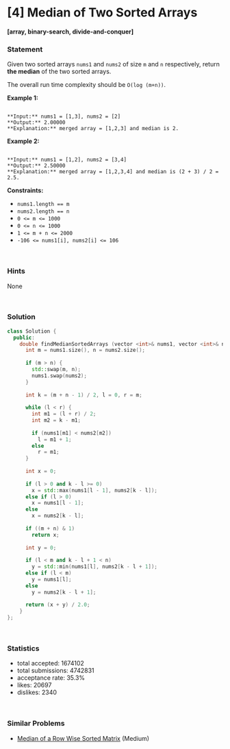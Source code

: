 # [4] Median of Two Sorted Arrays

**[array, binary-search, divide-and-conquer]**

### Statement

Given two sorted arrays `nums1` and `nums2` of size `m` and `n` respectively, return **the median** of the two sorted arrays.

The overall run time complexity should be `O(log (m+n))`.


**Example 1:**

```

**Input:** nums1 = [1,3], nums2 = [2]
**Output:** 2.00000
**Explanation:** merged array = [1,2,3] and median is 2.

```

**Example 2:**

```

**Input:** nums1 = [1,2], nums2 = [3,4]
**Output:** 2.50000
**Explanation:** merged array = [1,2,3,4] and median is (2 + 3) / 2 = 2.5.

```

**Constraints:**
* `nums1.length == m`
* `nums2.length == n`
* `0 <= m <= 1000`
* `0 <= n <= 1000`
* `1 <= m + n <= 2000`
* `-106 <= nums1[i], nums2[i] <= 106`


<br>

### Hints

None

<br>

### Solution

```cpp
class Solution {
  public:
    double findMedianSortedArrays (vector <int>& nums1, vector <int>& nums2) {
      int m = nums1.size(), n = nums2.size();
      
      if (m > n) {
        std::swap(m, n);
        nums1.swap(nums2);
      }
      
      int k = (m + n - 1) / 2, l = 0, r = m;
      
      while (l < r) {
        int m1 = (l + r) / 2;
        int m2 = k - m1;
        
        if (nums1[m1] < nums2[m2])
          l = m1 + 1;
        else
          r = m1;
      }
      
      int x = 0;
      
      if (l > 0 and k - l >= 0)
        x = std::max(nums1[l - 1], nums2[k - l]);
      else if (l > 0)
        x = nums1[l - 1];
      else
        x = nums2[k - l];
      
      if ((m + n) & 1)
        return x;
      
      int y = 0;
      
      if (l < m and k - l + 1 < n)
        y = std::min(nums1[l], nums2[k - l + 1]);
      else if (l < m)
        y = nums1[l];
      else
        y = nums2[k - l + 1];
      
      return (x + y) / 2.0;
    }
};
```

<br>

### Statistics

- total accepted: 1674102
- total submissions: 4742831
- acceptance rate: 35.3%
- likes: 20697
- dislikes: 2340

<br>

### Similar Problems

- [Median of a Row Wise Sorted Matrix](https://leetcode.com/problems/median-of-a-row-wise-sorted-matrix) (Medium)

